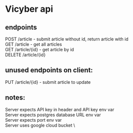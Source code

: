 # Vicyber api

## endpoints

POST /article - submit article without id, return article with id \
GET /article - get all articles \
GET /article/{id} - get article by id \
DELETE /article/{id}

## unused endpoints on client:

PUT /article/{id} - submit article to update

## notes:
Server expects API key in header and API key env var \
Server expects postgres database URL env var \
Server expects port env var \
Server uses google cloud bucket \